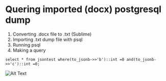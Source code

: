 # Quering imported (docx) postgresql dump


1. Converting .docx file to .txt (Sublime)
2. Importing .txt dump file with psql
3. Running psql
4. Making a query
```
select * from jsontest where(to_jsonb->>'b')::int =0 and(to_jsonb->>'c')::int =0;
```




![Alt Text](blob:https://imgur.com/333dd610-13b0-4885-b874-75829846f375)
